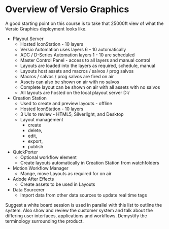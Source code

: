 <!--
Title : 2082386875_versio_graphics_overview_explanation

- Created : 2021-12-29 14:44
- Updated :
- Author : James Rivers
- Written against (version):
- Sources :
- Author Notes :
- Tags : [!versio_graphics_moc](!versio_graphics_moc.md)
-->

# Overview of Versio Graphics
A good starting point on this course is to take that 25000ft view of what the Versio Graphics deployment looks like.  

- Playout Server 
	- Hosted IconStation - 10 layers
	- Versio Automation uses layers 6 - 10 automatically
	- ADC / D-Series Automation layers 1 - 10 are scheduled 
	- Master Control Panel  - access to all layers and manual control
	- Layouts are loaded into the layers as required, schedule, manual
	- Layouts host assets and macros / salvos / prog salvos
	- Macros / salvos / prog salvos are fired on air
	- Assets can also be shown on air with no salvos
	- Complete layout can be shown on air with all assets with no salvos
	- All layouts are hosted on the local playout server D:/
- Creation Station 
	- Used to create and preview layouts - offline
	- Hosted IconStation - 10 layers
	- 3 UIs to review - HTML5, Silverlight, and Desktop
	- Layout management
		- create
		- delete, 
		- edit, 
		- export, 
		- publish
- QuickPorter
	- Optional workflow element
	- Create layouts automatically in Creation Station from watchfolders
- Motion Workflow Manager
	- Mange, move Layouts as required for on air
- Adode After Effects
	- Create assets to be used in Layouts
- Data Sourcerer
	- Import data from other data sources to update real time tags


Suggest a white board session is used in parallel with this list to outline the system.  Also show and review the customer system and talk about the differing user interfaces, applications and workflows. Demystify the terminology surrounding the product. 



